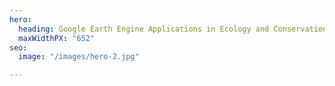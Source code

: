 ```yaml
---
hero:
  heading: Google Earth Engine Applications in Ecology and Conservation
  maxWidthPX: "652"
seo:
  image: "/images/hero-2.jpg"

---
```

